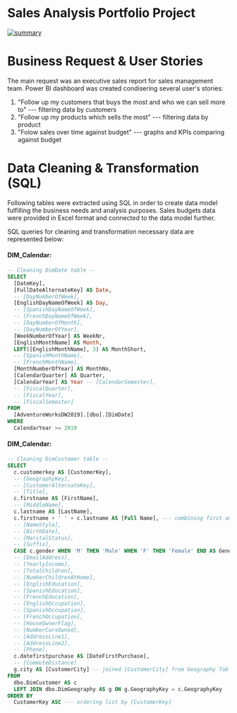 # Sales Analysis Portfolio Project
<a href="https://ibb.co/2jqYD2G"><img src="https://i.ibb.co/rZkfCPD/summary.png" alt="summary" border="0"></a>

# Business Request & User Stories
The main request was an executive sales report for sales management team. Power BI dashboard was created condisering several user's stories:

1) "Follow up my customers that buys the most and who we can sell more to" --- filtering data by customers
2) "Follow up my products which sells the most" --- filtering data by product 
3) "Folow sales over time against budget" --- graphs and KPIs comparing against budget

# Data Cleaning & Transformation (SQL)
Following tables were extracted using SQL in order to create data model fulfilling the business needs and analysis purposes. Sales budgets data were provided in Excel format and connected to the data model further.

SQL queries for cleaning and transformation necessary data are represented below:

#### DIM_Calendar:
```SQL
-- Cleaning DimDate table --
SELECT 
  [DateKey], 
  [FullDateAlternateKey] AS Date, 
  -- [DayNumberOfWeek], 
  [EnglishDayNameOfWeek] AS Day, 
  -- [SpanishDayNameOfWeek], 
  -- [FrenchDayNameOfWeek], 
  -- [DayNumberOfMonth], 
  -- [DayNumberOfYear], 
  [WeekNumberOfYear] AS WeekNr, 
  [EnglishMonthName] AS Month, 
  LEFT([EnglishMonthName], 3) AS MonthShort, 
  -- [SpanishMonthName], 
  -- [FrenchMonthName], 
  [MonthNumberOfYear] AS MonthNo, 
  [CalendarQuarter] AS Quarter, 
  [CalendarYear] AS Year -- [CalendarSemester], 
  -- [FiscalQuarter], 
  -- [FiscalYear], 
  -- [FiscalSemester]
FROM 
  [AdventureWorksDW2019].[dbo].[DimDate] 
WHERE 
  CalendarYear >= 2019
```
#### DIM_Calendar:
```SQL
-- Cleaning DimCustomer table -- 
SELECT 
  c.customerkey AS [CustomerKey], 
  -- [GeographyKey], 
  -- [CustomerAlternateKey], 
  -- [Title], 
  c.firstname AS [FirstName], 
  -- [MiddleName], 
  c.lastname AS [LastName], 
  c.firstname + ' ' + c.lastname AS [Full Name], --- combining first and last name
  -- [NameStyle], 
  -- [BirthDate], 
  -- [MaritalStatus], 
  -- [Suffix], 
  CASE c.gender WHEN 'M' THEN 'Male' WHEN 'F' THEN 'Female' END AS Gender, 
  -- [EmailAddress], 
  -- [YearlyIncome], 
  -- [TotalChildren], 
  -- [NumberChildrenAtHome], 
  -- [EnglishEducation], 
  -- [SpanishEducation], 
  -- [FrenchEducation], 
  -- [EnglishOccupation], 
  -- [SpanishOccupation], 
  -- [FrenchOccupation], 
  -- [HouseOwnerFlag], 
  -- [NumberCarsOwned], 
  -- [AddressLine1], 
  -- [AddressLine2], 
  -- [Phone], 
  c.datefirstpurchase AS [DateFirstPurchase], 
  -- [CommuteDistance]
  g.city AS [CustomerCity] -- joined [CustomerCity] from Geography Table
FROM 
  dbo.DimCustomer AS c
  LEFT JOIN dbo.DimGeography AS g ON g.GeographyKey = c.GeographyKey
ORDER BY 
  CustomerKey ASC --- ordering list by [CustomerKey]
```

